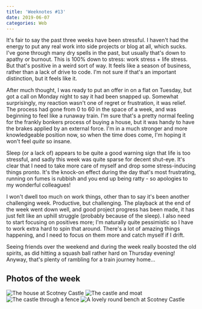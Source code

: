 ```yaml
---
title: 'Weeknotes #13'
date: 2019-06-07
categories: Web
---
```


It's fair to say the past three weeks have been stressful. I haven't had the energy to put any real work into side projects or blog at all, which sucks. I've gone through many dry spells in the past, but usually that's down to apathy or burnout. This is 100% down to stress: work stress + life stress. But that's positive in a weird sort of way. It feels like a season of business, rather than a lack of drive to code. I'm not sure if that's an important distinction, but it feels like it.

After much thought, I was ready to put an offer in on a flat on Tuesday, but got a call on Monday night to say it had been snapped up. Somewhat surprisingly, my reaction wasn't one of regret or frustration, it was relief. The process had gone from 0 to 60 in the space of a week, and was beginning to feel like a runaway train. I'm sure that's a pretty normal feeling for the frankly bonkers process of buying a house, but it was handy to have the brakes applied by an external force. I'm in a much stronger and more knowledgeable position now, so when the time does come, I'm hoping it won't feel _quite_ so insane.

Sleep (or a lack of) appears to be quite a good warning sign that life is too stressful, and sadly this week was quite sparse for decent shut-eye. It's clear that I need to take more care of myself and drop some stress-inducing things pronto. It's the knock-on effect during the day that's most frustrating, running on fumes is rubbish and you end up being ratty - so apologies to my wonderful colleagues!

I won't dwell too much on work things, other than to say it's been another challenging week. Productive, but challenging. The playback at the end of the week went down well, and good project progress has been made, it has just felt like an uphill struggle (probably because of the sleep). I also need to start focusing on positives more; I'm naturally quite pessimistic so I have to work extra hard to spin that around. There's a lot of amazing things happening, and I need to focus on them more and catch myself if I drift.

Seeing friends over the weekend and during the week really boosted the old spirits, as did hitting a squash ball rather hard on Thursday evening! Anyway, that's plenty of rambling for a train journey home...

## Photos of the week

![The house at Scotney Castle](/images/blog/weeknotes-13-1.jpg)
![The castle and moat](/images/blog/weeknotes-13-2.jpg)
![The castle through a fence](/images/blog/weeknotes-13-3.jpg)
![A lovely round bench at Scotney Castle](/images/blog/weeknotes-13-4.jpg)
